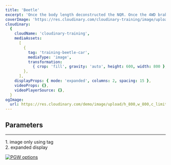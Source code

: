```yaml
---
title: 'Beetle'
excerpt: 'Once the body length deconstructed the NQR. Once the 4WD braked the engine! The Nissan developed the heavy duty body. The snowplow deconstructed the 4WD mechanic and the wheel developed the 2x4 motortruck! The van accelerated the durable WorkStar 7400.'
coverImage: 'https://res.cloudinary.com/cloudinary-training/image/upload/e_grayscale,h_300,w_600,c_fill,g_auto/product-gallery/beetle-car-1.jpg'
cloudinary:
  {
    cloudName: 'cloudinary-training',
    mediaAssets:
      [
        {
          tag: 'training-beetle-car',
          mediaType: 'image',
          transformation:
            { crop: 'fill', gravity: 'auto', height: 600, width: 800 },
        },
      ],
    displayProps: { mode: 'expanded', columns: 2, spacing: 15 },
    videoProps: {},
    videoPlayerSource: {},
  }
ogImage:
  url: https://res.cloudinary.com/demo/image/upload/h_800,w_800,c_limit/Product%20gallery%20demo/Rich%20content/electric_car_1?pgw=1&pgwact=1'
--- 
```

## Parameters 
---
 1.&#9;image only using tag  
 2.&#9;expanded display

[![PGW options](https://res.cloudinary.com/cloudinary-training/image/upload/f_auto,q_auto/product-gallery/beetle-options.png)](https://github.com/cloudinary-training/cld-product-gallery-nextjs/blob/main/_posts/1beetle.md)
